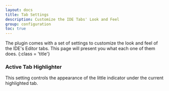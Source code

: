 ```yaml
---
layout: docs
title: Tab Settings
description: Customize the IDE Tabs' Look and Feel
group: configuration
toc: true
---
```


The plugin comes with a set of settings to customize the look and feel of the IDE's Editor tabs. This page will present you what each one of them does.
{:class = 'title'}

### Active Tab Highlighter

This setting controls the appearance of the little indicator under the current highlighted tab.
